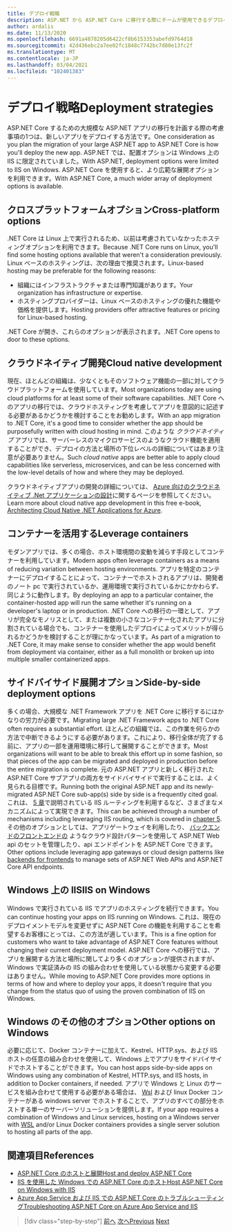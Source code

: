 ```yaml
---
title: デプロイ戦略
description: ASP.NET から ASP.NET Core に移行する際にチームが使用できるデプロイ戦略 増分移行により、.NET Framework と .NET Core アプリをサイドバイサイドでデプロイできるため、シームレスなエンドユーザーエクスペリエンスが実現しますか。
author: ardalis
ms.date: 11/13/2020
ms.openlocfilehash: 6691a4878205d6422cf8b6153353abefd9764d18
ms.sourcegitcommit: 42d436ebc2a7ee02fc1848c7742bc7d80e13fc2f
ms.translationtype: MT
ms.contentlocale: ja-JP
ms.lasthandoff: 03/04/2021
ms.locfileid: "102401383"
---
```

# <a name="deployment-strategies"></a><span data-ttu-id="97b22-104">デプロイ戦略</span><span class="sxs-lookup"><span data-stu-id="97b22-104">Deployment strategies</span></span>

<span data-ttu-id="97b22-105">ASP.NET Core するための大規模な ASP.NET アプリの移行を計画する際の考慮事項の1つは、新しいアプリをデプロイする方法です。</span><span class="sxs-lookup"><span data-stu-id="97b22-105">One consideration as you plan the migration of your large ASP.NET app to ASP.NET Core is how you'll deploy the new app.</span></span> <span data-ttu-id="97b22-106">ASP.NET では、配置オプションは Windows 上の IIS に限定されていました。</span><span class="sxs-lookup"><span data-stu-id="97b22-106">With ASP.NET, deployment options were limited to IIS on Windows.</span></span> <span data-ttu-id="97b22-107">ASP.NET Core を使用すると、より広範な展開オプションを利用できます。</span><span class="sxs-lookup"><span data-stu-id="97b22-107">With ASP.NET Core, a much wider array of deployment options is available.</span></span>

## <a name="cross-platform-options"></a><span data-ttu-id="97b22-108">クロスプラットフォームオプション</span><span class="sxs-lookup"><span data-stu-id="97b22-108">Cross-platform options</span></span>

<span data-ttu-id="97b22-109">.NET Core は Linux 上で実行されるため、以前は考慮されていなかったホスティングオプションを利用できます。</span><span class="sxs-lookup"><span data-stu-id="97b22-109">Because .NET Core runs on Linux, you'll find some hosting options available that weren't a consideration previously.</span></span> <span data-ttu-id="97b22-110">Linux ベースのホスティングは、次の理由で推奨されます。</span><span class="sxs-lookup"><span data-stu-id="97b22-110">Linux-based hosting may be preferable for the following reasons:</span></span>

* <span data-ttu-id="97b22-111">組織にはインフラストラクチャまたは専門知識があります。</span><span class="sxs-lookup"><span data-stu-id="97b22-111">Your organization has infrastructure or expertise.</span></span>
* <span data-ttu-id="97b22-112">ホスティングプロバイダーは、Linux ベースのホスティングの優れた機能や価格を提供します。</span><span class="sxs-lookup"><span data-stu-id="97b22-112">Hosting providers offer attractive features or pricing for Linux-based hosting.</span></span>

<span data-ttu-id="97b22-113">.NET Core が開き、これらのオプションが表示されます。</span><span class="sxs-lookup"><span data-stu-id="97b22-113">.NET Core opens to door to these options.</span></span>

## <a name="cloud-native-development"></a><span data-ttu-id="97b22-114">クラウドネイティブ開発</span><span class="sxs-lookup"><span data-stu-id="97b22-114">Cloud native development</span></span>

<span data-ttu-id="97b22-115">現在、ほとんどの組織は、少なくともそのソフトウェア機能の一部に対してクラウドプラットフォームを使用しています。</span><span class="sxs-lookup"><span data-stu-id="97b22-115">Most organizations today are using cloud platforms for at least some of their software capabilities.</span></span> <span data-ttu-id="97b22-116">.NET Core へのアプリの移行では、クラウドホスティングを考慮してアプリを意図的に記述する必要があるかどうかを検討することをお勧めします。</span><span class="sxs-lookup"><span data-stu-id="97b22-116">With an app migration to .NET Core, it's a good time to consider whether the app should be purposefully written with cloud hosting in mind.</span></span> <span data-ttu-id="97b22-117">このような *クラウドネイティブ* アプリでは、サーバーレスのマイクロサービスのようなクラウド機能を適用することができ、デプロイの方法と場所の下位レベルの詳細についてはあまり注意が必要ありません。</span><span class="sxs-lookup"><span data-stu-id="97b22-117">Such *cloud native* apps are better able to apply cloud capabilities like serverless, microservices, and can be less concerned with the low-level details of how and where they may be deployed.</span></span>

<span data-ttu-id="97b22-118">クラウドネイティブアプリの開発の詳細については、 [Azure 向けのクラウドネイティブ .Net アプリケーションの設計](../cloud-native/index.md)に関するページを参照してください。</span><span class="sxs-lookup"><span data-stu-id="97b22-118">Learn more about cloud native app development in this free e-book, [Architecting Cloud Native .NET Applications for Azure](../cloud-native/index.md).</span></span>

## <a name="leverage-containers"></a><span data-ttu-id="97b22-119">コンテナーを活用する</span><span class="sxs-lookup"><span data-stu-id="97b22-119">Leverage containers</span></span>

<span data-ttu-id="97b22-120">モダンアプリでは、多くの場合、ホスト環境間の変動を減らす手段としてコンテナーを利用しています。</span><span class="sxs-lookup"><span data-stu-id="97b22-120">Modern apps often leverage containers as a means of reducing variation between hosting environments.</span></span> <span data-ttu-id="97b22-121">アプリを特定のコンテナーにデプロイすることによって、コンテナーでホストされるアプリは、開発者のノート pc で実行されているか、運用環境で実行されているかにかかわらず、同じように動作します。</span><span class="sxs-lookup"><span data-stu-id="97b22-121">By deploying an app to a particular container, the container-hosted app will run the same whether it's running on a developer's laptop or in production.</span></span> <span data-ttu-id="97b22-122">.NET Core への移行の一環として、アプリが完全なモノリスとして、または複数の小さなコンテナー化されたアプリに分割されている場合でも、コンテナーを使用したデプロイによってメリットが得られるかどうかを検討することが理にかなっています。</span><span class="sxs-lookup"><span data-stu-id="97b22-122">As part of a migration to .NET Core, it may make sense to consider whether the app would benefit from deployment via container, either as a full monolith or broken up into multiple smaller containerized apps.</span></span>

## <a name="side-by-side-deployment-options"></a><span data-ttu-id="97b22-123">サイドバイサイド展開オプション</span><span class="sxs-lookup"><span data-stu-id="97b22-123">Side-by-side deployment options</span></span>

<span data-ttu-id="97b22-124">多くの場合、大規模な .NET Framework アプリを .NET Core に移行するにはかなりの労力が必要です。</span><span class="sxs-lookup"><span data-stu-id="97b22-124">Migrating large .NET Framework apps to .NET Core often requires a substantial effort.</span></span> <span data-ttu-id="97b22-125">ほとんどの組織では、この作業を何らかの方法で中断できるようにする必要があります。これにより、移行全体が完了する前に、アプリの一部を運用環境に移行して展開することができます。</span><span class="sxs-lookup"><span data-stu-id="97b22-125">Most organizations will want to be able to break this effort up in some fashion, so that pieces of the app can be migrated and deployed in production before the entire migration is complete.</span></span> <span data-ttu-id="97b22-126">元の ASP.NET アプリと新しく移行された ASP.NET Core サブアプリの両方をサイドバイサイドで実行することは、よく見られる目標です。</span><span class="sxs-lookup"><span data-stu-id="97b22-126">Running both the original ASP.NET app and its newly-migrated ASP.NET Core sub-app(s) side by side is a frequently cited goal.</span></span> <span data-ttu-id="97b22-127">これは、 [5 章](deployment-scenarios.md)で説明されている IIS ルーティングを利用するなど、さまざまなメカニズムによって実現できます。</span><span class="sxs-lookup"><span data-stu-id="97b22-127">This can be achieved through a number of mechanisms including leveraging IIS routing, which is covered in [chapter 5](deployment-scenarios.md).</span></span> <span data-ttu-id="97b22-128">その他のオプションとしては、アプリゲートウェイを利用したり、 [バックエンドのフロントエンドの](/azure/architecture/patterns/backends-for-frontends) ようなクラウド設計パターンを使用して ASP.NET Web api のセットを管理したり、api エンドポイントを ASP.NET Core できます。</span><span class="sxs-lookup"><span data-stu-id="97b22-128">Other options include leveraging app gateways or cloud design patterns like [backends for frontends](/azure/architecture/patterns/backends-for-frontends) to manage sets of ASP.NET Web APIs and ASP.NET Core API endpoints.</span></span>

## <a name="iis-on-windows"></a><span data-ttu-id="97b22-129">Windows 上の IIS</span><span class="sxs-lookup"><span data-stu-id="97b22-129">IIS on Windows</span></span>

<span data-ttu-id="97b22-130">Windows で実行されている IIS でアプリのホスティングを続行できます。</span><span class="sxs-lookup"><span data-stu-id="97b22-130">You can continue hosting your apps on IIS running on Windows.</span></span> <span data-ttu-id="97b22-131">これは、現在のデプロイメントモデルを変更せずに ASP.NET Core の機能を利用することを希望するお客様にとっては、この方法が適しています。</span><span class="sxs-lookup"><span data-stu-id="97b22-131">This is a fine option for customers who want to take advantage of ASP.NET Core features without changing their current deployment model.</span></span> <span data-ttu-id="97b22-132">ASP.NET Core への移行では、アプリを展開する方法と場所に関してより多くのオプションが提供されますが、Windows で実証済みの IIS の組み合わせを使用している状態から変更する必要はありません。</span><span class="sxs-lookup"><span data-stu-id="97b22-132">While moving to ASP.NET Core provides more options in terms of how and where to deploy your apps, it doesn't require that you change from the status quo of using the proven combination of IIS on Windows.</span></span>

## <a name="other-options-on-windows"></a><span data-ttu-id="97b22-133">Windows のその他のオプション</span><span class="sxs-lookup"><span data-stu-id="97b22-133">Other options on Windows</span></span>

<span data-ttu-id="97b22-134">必要に応じて、Docker コンテナーに加えて、Kestrel、HTTP.sys、および IIS ホストの任意の組み合わせを使用して、Windows 上でアプリをサイドバイサイドでホストすることができます。</span><span class="sxs-lookup"><span data-stu-id="97b22-134">You can host apps side-by-side apps on Windows using any combination of Kestrel, HTTP.sys, and IIS hosts, in addition to Docker containers, if needed.</span></span> <span data-ttu-id="97b22-135">アプリで Windows と Linux のサービスを組み合わせて使用する必要がある場合は、 [Wsl](/windows/wsl/about) および linux Docker コンテナーがある windows server でホストすることで、アプリのすべての部分をホストする単一のサーバーソリューションを提供します。</span><span class="sxs-lookup"><span data-stu-id="97b22-135">If your app requires a combination of Windows and Linux services, hosting on a Windows server with [WSL](/windows/wsl/about) and/or Linux Docker containers provides a single server solution to hosting all parts of the app.</span></span>

## <a name="references"></a><span data-ttu-id="97b22-136">関連項目</span><span class="sxs-lookup"><span data-stu-id="97b22-136">References</span></span>

- [<span data-ttu-id="97b22-137">ASP.NET Core のホストと展開</span><span class="sxs-lookup"><span data-stu-id="97b22-137">Host and deploy ASP.NET Core</span></span>](/aspnet/core/host-and-deploy/)
- [<span data-ttu-id="97b22-138">IIS を使用した Windows での ASP.NET Core のホスト</span><span class="sxs-lookup"><span data-stu-id="97b22-138">Host ASP.NET Core on Windows with IIS</span></span>](/aspnet/core/host-and-deploy/iis/)
- [<span data-ttu-id="97b22-139">Azure App Service および IIS での ASP.NET Core のトラブルシューティング</span><span class="sxs-lookup"><span data-stu-id="97b22-139">Troubleshooting ASP.NET Core on Azure App Service and IIS</span></span>](/aspnet/core/test/troubleshoot-azure-iis)

>[!div class="step-by-step"]
><span data-ttu-id="97b22-140">[前へ](migrate-web-forms.md)
>[次へ](additional-migration-resources.md)</span><span class="sxs-lookup"><span data-stu-id="97b22-140">[Previous](migrate-web-forms.md)
[Next](additional-migration-resources.md)</span></span>
